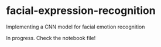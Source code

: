 # facial-expression-recognition
Implementing a CNN model for facial emotion recognition

In progress. Check the notebook file!
